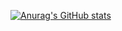 [![Anurag's GitHub stats](https://github-readme-stats.vercel.app/api?username=simpler1ick&count_private=true&show_icons=true)](https://github.com/anuraghazra/github-readme-stats)
